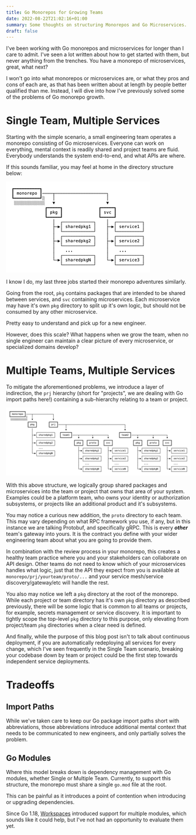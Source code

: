 ```yaml
---
title: Go Monorepos for Growing Teams
date: 2022-08-22T21:02:16+01:00
summary: Some thoughts on structuring Monorepos and Go Microservices.
draft: false
---
```


I've been working with Go monorepos and microservices for longer than I care to admit. I've seen a lot written about how to get started with them, but never anything from the trenches. You have a monorepo of microservices, great, what next?

I won't go into what monorepos or microservices are, or what they pros and cons of each are, as that has been written about at length by people better qualified than me. Instead, I will dive into how I've previously solved some of the problems of Go monorepo growth.

# Single Team, Multiple Services

Starting with the simple scenario, a small engineering team operates a monorepo consisting of Go microservices. Everyone can work on everything, mental context is readily shared and project teams are fluid. Everybody understands the system end-to-end, and what APIs are where.

If this sounds familiar, you may feel at home in the directory structure below:

<img src="/img/stage-one-monorepo.png" width="393">

I know I do, my last three jobs started their monorepo adventures similarly.

Going from the root, `pkg` contains packages that are intended to be shared between services, and `svc` containing microservices. Each microservice may have it's own `pkg` directory to split up it's own logic, but should not be consumed by any other microservice.

Pretty easy to understand and pick up for a new engineer.

However, does this scale? What happens when we grow the team, when no single engineer can maintain a clear picture of every microservice, or specialized domains develop?

# Multiple Teams, Multiple Services

To mitigate the aforementioned problems, we introduce a layer of indirection, the `prj` hierarchy (short for "projects", we are dealing with Go import paths here!) containing a sub-hierarchy relating to a team or project.

<img src="/img/stage-two-monorepo.png" width="900">

With this above structure, we logically group shared packages and microservices into the team or project that owns that area of your system. Examples could be a platform team, who owns your identity or authorization subsystems, or projects like an additional product and it's subsystems.

You may notice a curious new addition, the `proto` directory to each team. This may vary depending on what RPC framework you use, if any, but in this instance we are talking Protobuf, and specifically gRPC. This is every ***other*** team's gateway into yours. It is the contract you define with your wider engineering team about what you are going to provide them.

In combination with the review process in your monorepo, this creates a healthy team practice where you and your stakeholders can collaborate on API design. Other teams do not need to know which of your microservices handles what logic, just that the API they expect from you is available at `monorepo/prj/yourteam/proto/...` and your service mesh/service discovery/gateway/etc will handle the rest.

You also may notice we left a `pkg` directory at the root of the monorepo. While each project or team directory has it's own `pkg` directory as described previously, there will be some logic that is common to all teams or projects, for example, secrets management or service discovery. It is important to tightly scope the top-level `pkg` directory to this purpose, only elevating from project/team `pkg` directories when a clear need is defined.

And finally, while the purpose of this blog post isn't to talk about continuous deployment, if you are automatically redeploying all services for every change, which I've seen frequently in the Single Team scenario, breaking your codebase down by team or project could be the first step towards independent service deployments.

# Tradeoffs

## Import Paths

While we've taken care to keep our Go package import paths short with abbreviations, those abbreviations introduce additional mental context that needs to be communicated to new engineers, and only partially solves the problem.

## Go Modules

Where this model breaks down is dependency management with Go modules, whether Single or Multiple Team. Currently, to support this structure, the monorepo must share a single `go.mod` file at the root.

This can be painful as it introduces a point of contention when introducing or upgrading dependencies.

Since Go 1.18, [Workspaces](https://go.dev/blog/get-familiar-with-workspaces) introduced support for multiple modules, which sounds like it could help, but I've not had an opportunity to evaluate them yet.
